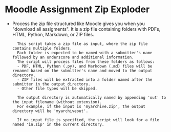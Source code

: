 # Moodle Assignment Zip Exploder

* Process the zip file structured like Moodle gives you when you "download all assigments". It is a zip file containing folders with PDFs, HTML, Python, Markdown, or ZIP files.
        
        This script takes a zip file as input, where the zip file contains multiple folders.
        Each folder is expected to be named with a submitter's name followed by an underscore and additional information.
        The script will process files from these folders as follows:
        - PDF, HTML, Python (.py), and Markdown (.md) files will be renamed based on the submitter's name and moved to the output directory.
        - ZIP files will be extracted into a folder named after the submitter in the output directory.
        - Other file types will be skipped.
        
        The output directory is automatically named by appending 'out' to the input filename (without extension).
        For example, if the input is 'myarchive.zip', the output directory will be 'myarchiveout'.
        
        If no input file is specified, the script will look for a file named 'in.zip' in the current directory.
